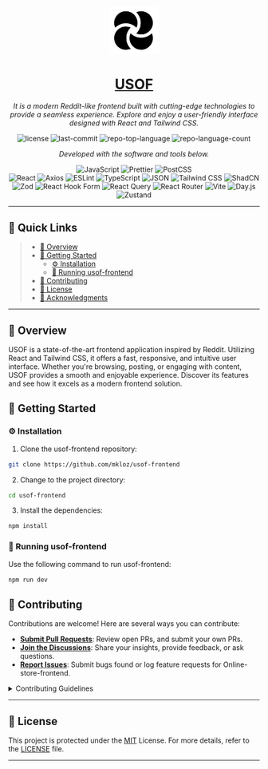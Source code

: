 <p align="center">
  <a href="https://usof.mkloz.online/">
    <img src="./public/logo.svg" width="100" />
    <h1 align="center">USOF</h1>
  </a>
</p>
<p align="center">
    <em>It is a modern Reddit-like frontend built with cutting-edge technologies to provide a seamless  experience. Explore and enjoy a user-friendly interface designed with React and Tailwind CSS.</em>
</p>
<p align="center">
	<img src="https://img.shields.io/github/license/mkloz/usof-frontend?style=flat&color=0080ff" alt="license">
	<img src="https://img.shields.io/github/last-commit/mkloz/usof-frontend?style=flat&logo=git&logoColor=white&color=0080ff" alt="last-commit">
	<img src="https://img.shields.io/github/languages/top/mkloz/usof-frontend?style=flat&color=0080ff" alt="repo-top-language">
	<img src="https://img.shields.io/github/languages/count/mkloz/usof-frontend?style=flat&color=0080ff" alt="repo-language-count">
<p>
<p align="center">
		<em>Developed with the software and tools below.</em>
</p>
<p align="center">
	<img src="https://img.shields.io/badge/JavaScript-F7DF1E.svg?style=flat&logo=JavaScript&logoColor=black" alt="JavaScript">
	<img src="https://img.shields.io/badge/Prettier-F7B93E.svg?style=flat&logo=Prettier&logoColor=black" alt="Prettier">
	<img src="https://img.shields.io/badge/PostCSS-DD3A0A.svg?style=flat&logo=PostCSS&logoColor=white" alt="PostCSS">
	<br>
	<img src="https://img.shields.io/badge/React-61DAFB.svg?style=flat&logo=React&logoColor=black" alt="React">
	<img src="https://img.shields.io/badge/Axios-5A29E4.svg?style=flat&logo=Axios&logoColor=white" alt="Axios">
	<img src="https://img.shields.io/badge/ESLint-4B32C3.svg?style=flat&logo=ESLint&logoColor=white" alt="ESLint">
	<img src="https://img.shields.io/badge/TypeScript-3178C6.svg?style=flat&logo=TypeScript&logoColor=white" alt="TypeScript">
	<img src="https://img.shields.io/badge/JSON-000000.svg?style=flat&logo=JSON&logoColor=white" alt="JSON">
<img src="https://img.shields.io/badge/Tailwind_CSS-06B6D4.svg?style=flat&logo=tailwindcss&logoColor=white" alt="Tailwind CSS">
<img src="https://img.shields.io/badge/Shad/cn-000000.svg?style=flat" alt="ShadCN">
<img src="https://img.shields.io/badge/Zod-ff4081.svg?style=flat&logo=Zod&logoColor=white" alt="Zod">
<img src="https://img.shields.io/badge/React_Hook_Form-20232A.svg?style=flat&logo=React&logoColor=white" alt="React Hook Form">
<img src="https://img.shields.io/badge/React_Query-000000.svg?style=flat&logo=React&logoColor=white" alt="React Query">
<img src="https://img.shields.io/badge/React_Router-CA4245.svg?style=flat&logo=React-Router&logoColor=white" alt="React Router">
<img src="https://img.shields.io/badge/Vite-646CFF.svg?style=flat&logo=Vite&logoColor=white" alt="Vite">
<img src="https://img.shields.io/badge/Day.js-FF5F5F.svg?style=flat&logo=Day.js&logoColor=white" alt="Day.js">
<img src="https://img.shields.io/badge/Zustand-000000.svg?style=flat&logo=Zustand&logoColor=white" alt="Zustand">
</p>
<hr>

## 🔗 Quick Links

> - [📍 Overview](#-overview)
> - [🚀 Getting Started](#-getting-started)
>   - [⚙️ Installation](#️-installation)
>   - [🤖 Running usof-frontend](#-running-usof-frontend)
> - [🤝 Contributing](#-contributing)
> - [📄 License](#-license)
> - [👏 Acknowledgments](#-acknowledgments)

---

## 📍 Overview

USOF is a state-of-the-art frontend application inspired by Reddit. Utilizing React and Tailwind CSS, it offers a fast, responsive, and intuitive user interface. Whether you're browsing, posting, or engaging with content, USOF provides a smooth and enjoyable experience. Discover its features and see how it excels as a modern frontend solution.

## 🚀 Getting Started

### ⚙️ Installation

1. Clone the usof-frontend repository:

```sh
git clone https://github.com/mkloz/usof-frontend
```

2. Change to the project directory:

```sh
cd usof-frontend
```

3. Install the dependencies:

```sh
npm install
```

### 🤖 Running usof-frontend

Use the following command to run usof-frontend:

```sh
npm run dev
```

## 🤝 Contributing

Contributions are welcome! Here are several ways you can contribute:

- **[Submit Pull Requests](https://github.com/mkloz/usof-frontend/blob/main/CONTRIBUTING.md)**: Review open PRs, and submit your own PRs.
- **[Join the Discussions](https://github.com/mkloz/usof-frontend/discussions)**: Share your insights, provide feedback, or ask questions.
- **[Report Issues](https://github.com/mkloz/usof-frontend/issues)**: Submit bugs found or log feature requests for Online-store-frontend.

<details closed>
    <summary>Contributing Guidelines</summary>

1. **Fork the Repository**: Start by forking the project repository to your GitHub account.
2. **Clone Locally**: Clone the forked repository to your local machine using a Git client.
   ```sh
   git clone https://github.com/mkloz/usof-frontend
   ```
3. **Create a New Branch**: Always work on a new branch, giving it a descriptive name.
   ```sh
   git checkout -b new-feature-x
   ```
4. **Make Your Changes**: Develop and test your changes locally.
5. **Commit Your Changes**: Commit with a clear message describing your updates.
   ```sh
   git commit -m 'Implemented new feature x.'
   ```
6. **Push to GitHub**: Push the changes to your forked repository.
   ```sh
   git push origin new-feature-x
   ```
7. **Submit a Pull Request**: Create a PR against the original project repository. Clearly describe the changes and their motivations.

Once your PR is reviewed and approved, it will be merged into the main branch.

</details>

---

## 📄 License

This project is protected under the [MIT](/LICENCE) License. For more details, refer to the [LICENSE](https://choosealicense.com/licenses/mit) file.

---
